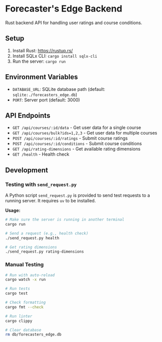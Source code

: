 # Forecaster's Edge Backend

Rust backend API for handling user ratings and course conditions.

## Setup

1. Install Rust: https://rustup.rs/
2. Install SQLx CLI: `cargo install sqlx-cli`
3. Run the server: `cargo run`

## Environment Variables

- `DATABASE_URL`: SQLite database path (default: `sqlite:./forecasters_edge.db`)
- `PORT`: Server port (default: 3000)

## API Endpoints

- `GET /api/courses/:id/data` - Get user data for a single course
- `GET /api/courses/bulk?ids=1,2,3` - Get user data for multiple courses
- `POST /api/courses/:id/ratings` - Submit course ratings
- `POST /api/courses/:id/conditions` - Submit course conditions
- `GET /api/rating-dimensions` - Get available rating dimensions
- `GET /health` - Health check

## Development

### Testing with `send_request.py`

A Python script `send_request.py` is provided to send test requests to a running server. It requires `uv` to be installed.

**Usage:**

```bash
# Make sure the server is running in another terminal
cargo run

# Send a request (e.g., health check)
./send_request.py health

# Get rating dimensions
./send_request.py rating-dimensions
```

### Manual Testing

```bash
# Run with auto-reload
cargo watch -x run

# Run tests
cargo test

# Check formatting
cargo fmt --check

# Run linter
cargo clippy

# Clear database
rm db/forecasters_edge.db
```
